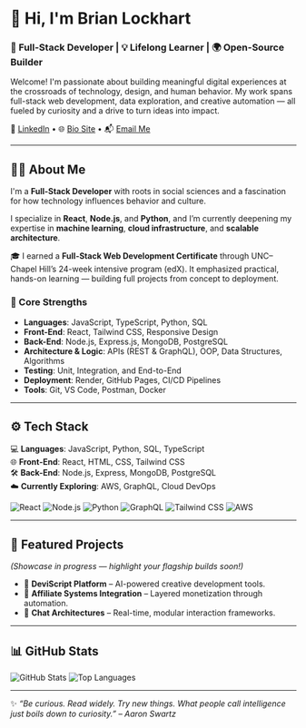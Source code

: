 # 👋 Hi, I'm Brian Lockhart  
### 🌟 Full-Stack Developer | 💡 Lifelong Learner | 🌍 Open-Source Builder  

Welcome! I'm passionate about building meaningful digital experiences at the crossroads of technology, design, and human behavior. My work spans full-stack web development, data exploration, and creative automation — all fueled by curiosity and a drive to turn ideas into impact.

💼 [LinkedIn](https://www.linkedin.com/in/brianlockhart-deviscript/) • 🌐 [Bio Site](https://bio.site/brianlockhart) • 📬 [Email Me](mailto:DeviScript@gmail.com)

---

## 👨‍💻 About Me  
I'm a **Full-Stack Developer** with roots in social sciences and a fascination for how technology influences behavior and culture.  

I specialize in **React**, **Node.js**, and **Python**, and I’m currently deepening my expertise in **machine learning**, **cloud infrastructure**, and **scalable architecture**.  

🎓 I earned a **Full-Stack Web Development Certificate** through UNC–Chapel Hill’s 24-week intensive program (edX). It emphasized practical, hands-on learning — building full projects from concept to deployment.

### 🧠 Core Strengths
- **Languages**: JavaScript, TypeScript, Python, SQL  
- **Front-End**: React, Tailwind CSS, Responsive Design  
- **Back-End**: Node.js, Express.js, MongoDB, PostgreSQL  
- **Architecture & Logic**: APIs (REST & GraphQL), OOP, Data Structures, Algorithms  
- **Testing**: Unit, Integration, and End-to-End  
- **Deployment**: Render, GitHub Pages, CI/CD Pipelines  
- **Tools**: Git, VS Code, Postman, Docker  

---

## ⚙️ Tech Stack  
💻 **Languages**: JavaScript, Python, SQL, TypeScript  
🌐 **Front-End**: React, HTML, CSS, Tailwind CSS  
🛠 **Back-End**: Node.js, Express, MongoDB, PostgreSQL  
☁️ **Currently Exploring**: AWS, GraphQL, Cloud DevOps  

![React](https://img.shields.io/badge/React-61DAFB?logo=react&logoColor=white)
![Node.js](https://img.shields.io/badge/Node.js-339933?logo=node.js&logoColor=white)
![Python](https://img.shields.io/badge/Python-3776AB?logo=python&logoColor=white)
![GraphQL](https://img.shields.io/badge/GraphQL-E10098?logo=graphql&logoColor=white)
![Tailwind CSS](https://img.shields.io/badge/TailwindCSS-38B2AC?logo=tailwindcss&logoColor=white)
![AWS](https://img.shields.io/badge/AWS-232F3E?logo=amazonaws&logoColor=white)

---

## 🚀 Featured Projects  
*(Showcase in progress — highlight your flagship builds soon!)*

- 🧭 **DeviScript Platform** – AI-powered creative development tools.  
- 🔗 **Affiliate Systems Integration** – Layered monetization through automation.  
- 💬 **Chat Architectures** – Real-time, modular interaction frameworks.  

---

## 📊 GitHub Stats  
![GitHub Stats](https://github-readme-stats.vercel.app/api?username=brianlockhart-deviscript&show_icons=true&theme=radical)
![Top Languages](https://github-readme-stats.vercel.app/api/top-langs/?username=brianlockhart-deviscript&layout=compact&theme=radical)

---

✨ *“Be curious. Read widely. Try new things. What people call intelligence just boils down to curiosity.” – Aaron Swartz*  
